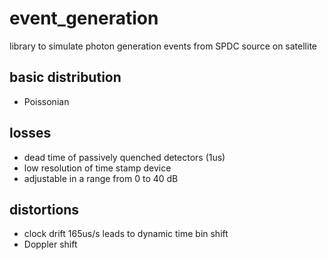 # event_generation

library to simulate photon generation events from SPDC source on satellite 

## basic distribution
- Poissonian

## losses
- dead time of passively quenched detectors (1us)
- low resolution of time stamp device
- adjustable in a range from 0 to 40 dB

## distortions
- clock drift 165us/s leads to dynamic time bin shift
- Doppler shift

